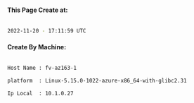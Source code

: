 
   
#### This Page Create at:

```bash

2022-11-20 - 17:11:59 UTC

```

#### Create By Machine:

```bash

Host Name : fv-az163-1

platform  : Linux-5.15.0-1022-azure-x86_64-with-glibc2.31

Ip Local  : 10.1.0.27

```

